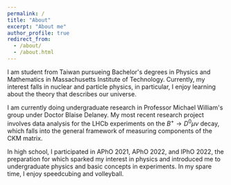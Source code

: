 ```yaml
---
permalink: /
title: "About"
excerpt: "About me"
author_profile: true
redirect_from: 
  - /about/
  - /about.html
---
```


I am student from Taiwan pursueing Bachelor's degrees in Physics and Mathematics in Massachusetts Institute of Technology. Currently, my interest falls in nuclear and particle physics, in particular, I enjoy learning about the theory that describes our universe. 

I am currently doing undergraduate research in Professor Michael William's group under Doctor Blaise Delaney. My most recent research project involves data analysis for the LHCb experiments on the $B^+ \to D^0 \mu\nu$ decay, which falls into the general framework of measuring components of the CKM matrix. 

In high school, I participated in APhO 2021, APhO 2022, and IPhO 2022, the preparation for which sparked my interest in physics and introduced me to undergraduate physics and basic concepts in experiments. In my spare time, I enjoy speedcubing and volleyball.

